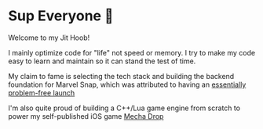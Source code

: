 # Sup Everyone 👋

Welcome to my Jit Hoob!

I mainly optimize code for "life" not speed or memory. I try to make my code easy to learn and maintain so it can stand the test of time.

My claim to fame is selecting the tech stack and building the backend foundation for Marvel Snap, which was attributed to having an [essentially problem-free launch](https://aws.amazon.com/solutions/case-studies/second-dinner-nuverse-case-study/)

I'm also quite proud of building a C++/Lua game engine from scratch to power my self-published iOS game [Mecha Drop](https://apps.apple.com/us/app/mecha-drop/id415230800)
